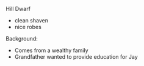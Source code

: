 Hill Dwarf
- clean shaven
- nice robes

Background:
- Comes from a wealthy family
- Grandfather wanted to provide education for Jay